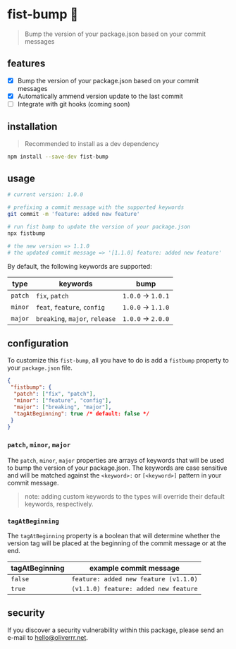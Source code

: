 # fist-bump 👊

> Bump the version of your package.json based on your commit messages

## features

- [x] Bump the version of your package.json based on your commit messages
- [x] Automatically ammend version update to the last commit
- [ ] Integrate with git hooks (coming soon)

## installation

> Recommended to install as a dev dependency

```bash
npm install --save-dev fist-bump
```

## usage

```bash
# current version: 1.0.0

# prefixing a commit message with the supported keywords
git commit -m 'feature: added new feature'

# run fist bump to update the version of your package.json
npx fistbump

# the new version => 1.1.0
# the updated commit message => '[1.1.0] feature: added new feature'
```

By default, the following keywords are supported:

| type    | keywords                       | bump               |
| ------- | ------------------------------ | ------------------ |
| `patch` | `fix`, `patch`                 | `1.0.0` -> `1.0.1` |
| `minor` | `feat`, `feature`, `config`    | `1.0.0` -> `1.1.0` |
| `major` | `breaking`, `major`, `release` | `1.0.0` -> `2.0.0` |

## configuration

To customize this `fist-bump`, all you have to do is add a `fistbump` property to your `package.json` file.

```json
{
 "fistbump": {
  "patch": ["fix", "patch"],
  "minor": ["feature", "config"],
  "major": ["breaking", "major"],
  "tagAtBeginning": true /* default: false */
 }
}
```

### `patch`, `minor`, `major`

The `patch`, `minor`, `major` properties are arrays of keywords that will be used to bump the version of your package.json. The keywords are case sensitive and will be matched against the `<keyword>:` or `[<keyword>]` pattern in your commit message.

> note: adding custom keywords to the types will override their default keywords, respectively.

### `tagAtBeginning`

The `tagAtBeginning` property is a boolean that will determine whether the version tag will be placed at the beginning of the commit message or at the end.

| tagAtBeginning | example commit message                |
| -------------- | ------------------------------------- |
| `false`        | `feature: added new feature (v1.1.0)` |
| `true`         | `(v1.1.0) feature: added new feature` |

## security

If you discover a security vulnerability within this package, please send an e-mail to [hello@oliverrr.net](mailto:hello@oliverrr.net).
